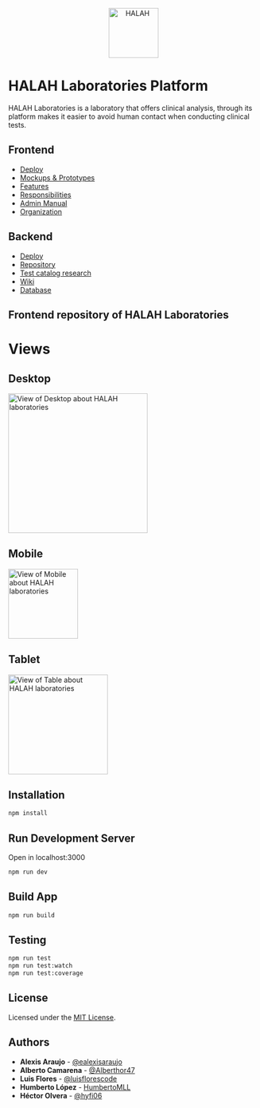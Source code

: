 <p align="center">
  <a href="https://www.halahlaboratories.com">
    <img
      alt="HALAH"
      src="https://i.imgur.com/JR05wxd.png"
      width="100"
    />
  </a>
</p>

# HALAH Laboratories Platform

HALAH Laboratories is a laboratory that offers clinical analysis, through its platform makes it easier to avoid human contact when conducting clinical tests.

## Frontend

- [Deploy](https://www.halahlaboratories.com/)
- [Mockups & Prototypes](https://www.figma.com/file/xdQcnzQayyiFqZ7U4bxQNw/HALAH-labs?node-id=51%3A1470)
- [Features](https://www.canva.com/design/DAD95DNJxrs/jbyIuU6OdT7pCPTtfdXZrA/view?utm_content=DAD95DNJxrs&utm_campaign=designshare&utm_medium=link&utm_source=sharebutton)
- [Responsibilities](https://www.canva.com/design/DAD95IXSiv0/4rpYm5FeBeBNtRc9qWxzVw/view?utm_content=DAD95IXSiv0&utm_campaign=designshare&utm_medium=link&utm_source=sharebutton)
- [Admin Manual](https://www.canva.com/design/DAD9ffb9EzQ/UmLjPGq_RDSJn2cXKjaIoQ/view?utm_content=DAD9ffb9EzQ&utm_campaign=designshare&utm_medium=link&utm_source=sharebutton)
- [Organization](https://www.notion.so/Sistema-Gestor-de-Ex-menes-para-Laboratorios-Cl-nicos-df11ce944b2a4dc1adac33d4df519a5b)

## Backend

- [Deploy](https://api.halahlaboratories.com/)
- [Repository](https://github.com/hyfi06/platzi-master-end-game-backend)
- [Test catalog research](https://www.mayocliniclabs.com/test-catalog/)
- [Wiki](https://github.com/hyfi06/platzi-master-end-game-backend/wiki)
- [Database](https://github.com/hyfi06/platzi-master-end-game-backend/wiki/Database)

## Frontend repository of HALAH Laboratories

# Views

## Desktop

 <img width='280' src="https://hyfi06.s3.us-east-2.amazonaws.com/halahlaboratories/www.halahlaboratories.com_users_desktop.png" alt='View of Desktop about HALAH laboratories'/>

## Mobile

<img width='140' src="https://hyfi06.s3.us-east-2.amazonaws.com/halahlaboratories/www.halahlaboratories.com_users_mobile.png" alt='View of Mobile about HALAH laboratories'/>

## Tablet

<img width='200' src="https://hyfi06.s3.us-east-2.amazonaws.com/halahlaboratories/www.halahlaboratories.com_users_ipad.png" alt='View of Table about HALAH laboratories'/>

## Installation

```bash
npm install
```

## Run Development Server

Open in localhost:3000

```bash
npm run dev
```

## Build App

```bash
npm run build
```

## Testing

```bash
npm run test
npm run test:watch
npm run test:coverage
```

## License

Licensed under the [MIT License](/LICENSE).

## Authors

- **Alexis Araujo** - [@ealexisaraujo](https://github.com/ealexisaraujo)
- **Alberto Camarena** - [@Alberthor47](https://github.com/Alberthor47)
- **Luis Flores** - [@luisflorescode](https://github.com/luisflorescode)
- **Humberto López** - [HumbertoMLL](https://github.com/humbertomll)
- **Héctor Olvera** - [@hyfi06](https://github.com/hyfi06)
